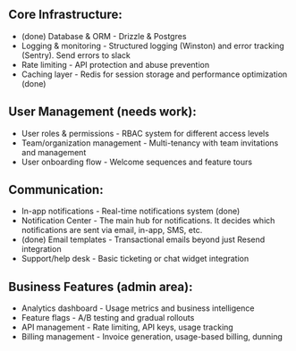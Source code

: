 ## Core Infrastructure:

- (done) Database & ORM - Drizzle & Postgres
- Logging & monitoring - Structured logging (Winston) and
  error tracking (Sentry). Send errors to slack
- Rate limiting - API protection and abuse prevention
- Caching layer - Redis for session storage and performance
  optimization (done)

## User Management (needs work):

- User roles & permissions - RBAC system for different access
  levels
- Team/organization management - Multi-tenancy with team
  invitations and management
- User onboarding flow - Welcome sequences and feature tours

## Communication:

- In-app notifications - Real-time notifications system (done)
- Notification Center - The main hub for notifications. It decides which notifications are sent via email, in-app, SMS, etc.
- (done) Email templates - Transactional emails beyond just Resend
  integration
- Support/help desk - Basic ticketing or chat widget integration

## Business Features (admin area):

- Analytics dashboard - Usage metrics and business intelligence
- Feature flags - A/B testing and gradual rollouts
- API management - Rate limiting, API keys, usage tracking
- Billing management - Invoice generation, usage-based billing, dunning
